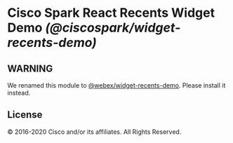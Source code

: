 # Cisco Spark React Recents Widget Demo _(@ciscospark/widget-recents-demo)_

## WARNING

We renamed this module to [@webex/widget-recents-demo](https://www.npmjs.com/package/@webex/widget-recents-demo). Please install it instead.

## License

© 2016-2020 Cisco and/or its affiliates. All Rights Reserved.
